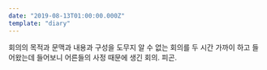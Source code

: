 ```yaml
---
date: "2019-08-13T01:00:00.000Z"
template: "diary"
---
```


회의의 목적과 문맥과 내용과 구성을 도무지 알 수 없는 회의를 두 시간 가까이 하고 들어왔는데 들어보니 어른들의 사정 때문에 생긴 회의. 피곤.
